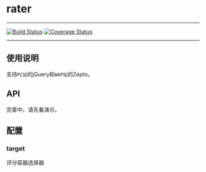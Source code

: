 # rater

---

 [![Build Status](https://secure.travis-ci.org/airyland/rater.png)](https://travis-ci.org/airyland/rater)
 [![Coverage Status](https://coveralls.io/repos/airyland/rater/badge.png?branch=master)](https://coveralls.io/r/airyland/rater)


---

## 使用说明

支持`PC站`的jQuery和`WAP站`的Zepto。

## API

完善中。请先看演示。

## 配置

### target
评分容器选择器

